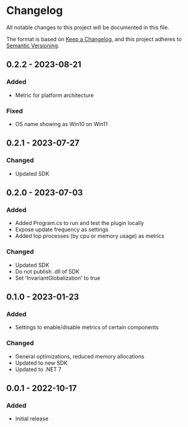 # Changelog

All notable changes to this project will be documented in this file.

The format is based on [Keep a Changelog](https://keepachangelog.com/en/1.0.0/),
and this project adheres to [Semantic Versioning](https://semver.org/spec/v2.0.0.html).

## 0.2.2 - 2023-08-21

### Added

- Metric for platform architecture

### Fixed

- OS name showing as Win10 on Win11

## 0.2.1 - 2023-07-27

### Changed

- Updated SDK

## 0.2.0 - 2023-07-03

### Added

- Added Program.cs to run and test the plugin locally
- Expose update frequency as settings
- Added top processes (by cpu or memory usage) as metrics

### Changed

- Updated SDK
- Do not publish .dll of SDK
- Set 'InvariantGlobalization' to true

## 0.1.0 - 2023-01-23

### Added

- Settings to enable/disable metrics of certain components

### Changed

- General optimizations, reduced memory allocations
- Updated to new SDK
- Updated to .NET 7

## 0.0.1 - 2022-10-17

### Added

- Initial release
